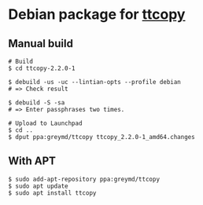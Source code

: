 # Debian package for [ttcopy](https://github.com/greymd/ttcopy)

## Manual build

```
# Build
$ cd ttcopy-2.2.0-1

$ debuild -us -uc --lintian-opts --profile debian
# => Check result

$ debuild -S -sa
# => Enter passphrases two times.

# Upload to Launchpad
$ cd ..
$ dput ppa:greymd/ttcopy ttcopy_2.2.0-1_amd64.changes
```

## With APT

```
$ sudo add-apt-repository ppa:greymd/ttcopy
$ sudo apt update
$ sudo apt install ttcopy
```
